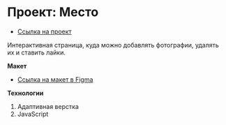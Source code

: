 # Проект: Место

* [Ссылка на проект](https://lilayay.github.io/mesto/index.html)

Интерактивная страница, куда можно добавлять фотографии, удалять их и ставить лайки.

**Макет**

* [Ссылка на макет в Figma](https://www.figma.com/file/2cn9N9jSkmxD84oJik7xL7/JavaScript.-Sprint-4?node-id=0%3A1)


**Технологии**

1. Адаптивная верстка
2. JavaScript
